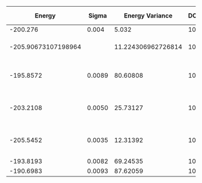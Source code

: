 | Energy              | Sigma  | Energy Variance    | DOF | Einf | Method                                             | Data Repository |
|---------------------|--------|--------------------|-----|------|----------------------------------------------------|-----------------|
| -200.276            | 0.004  | 5.032              | 100 | 0    | RNN                                                |                 |
| -205.90673107198964 |        | 11.224306962726814 | 100 | 0    | DMRG (bond dimension = 4096)                       |                 |
| -195.8572           | 0.0089 | 80.60808           | 100 | 0    | 1D MPS-RNN (bond dimension = 40), arXiv:2206.12363 |                 |
| -203.2108           | 0.0050 | 25.73127           | 100 | 0    | 2D MPS-RNN (bond dimension = 40), arXiv:2206.12363 |                 |
| -205.5452           | 0.0035 | 12.31392           | 100 | 0    | Tensor-RNN (bond dimension = 40), arXiv:2206.12363 |                 |
| -193.8193           | 0.0082 | 69.24535           | 100 | 0    | RBM (alpha = 1)                                    |                 |
| -190.6983           | 0.0093 | 87.62059           | 100 | 0    | Jastrow baseline                                   |                 |
